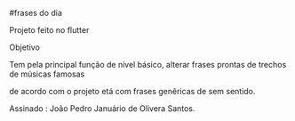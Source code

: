 #frases do dia 


Projeto feito no flutter 

Objetivo

Tem pela principal função de nível básico, alterar frases prontas de trechos de músicas famosas

de acordo com o projeto etá com frases genêricas de sem sentido.


Assinado : João Pedro Januário de Olivera Santos.
